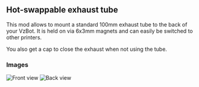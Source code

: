 ## Hot-swappable exhaust tube

This mod allows to mount a standard 100mm exhaust tube to the back of your VzBot.
It is held on via 6x3mm magnets and can easily be switched to other printers.

You also get a cap to close the exhaust when not using the tube.

### Images

![Front view](img/front_view.jpeg)
![Back view](img/back_view.jpeg)
